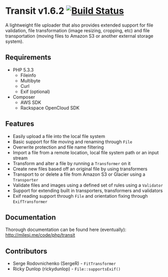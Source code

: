 # Transit v1.6.2 [![Build Status](https://travis-ci.org/milesj/transit.png?branch=master)](https://travis-ci.org/milesj/transit) #

A lightweight file uploader that also provides extended support for file validation,
file transformation (image resizing, cropping, etc) and file transportation (moving
files to Amazon S3 or another external storage system).

## Requirements ##

* PHP 5.3.3
    * Fileinfo
    * Multibyte
    * Curl
    * Exif (optional)
* Composer
    * AWS SDK
    * Rackspace OpenCloud SDK

## Features ##

* Easily upload a file into the local file system
* Basic support for file moving and renaming through `File`
* Overwrite protection and file name filtering
* Import a file from a remote location, local file system path or an input stream
* Transform and alter a file by running a `Transformer` on it
* Create new files based off an original file by using transformers
* Transport to or delete a file from Amazon S3 or Glacier using a `Transporter`
* Validate files and images using a defined set of rules using a `Validator`
* Support for extending built in transporters, transformers and validators
* Exif reading support through `File` and orientation fixing through `ExifTransformer`

## Documentation ##

Thorough documentation can be found here (eventually): http://milesj.me/code/php/transit

## Contributors ##

* Serge Rodovnichenko (SergeR) - `FitTransformer`
* Ricky Dunlop (rickydunlop) - `File::supportsExif()`

